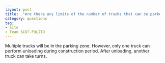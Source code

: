 ```yaml
---
layout: post
title:  "Are there any limits of the number of trucks that can be parked in the parking area of the construction site?"
category: questions
tag:
- Site
- Team SCUT-POLITO
---
```


Multiple trucks will be in the parking zone. However, only one truck can perform unloading during construction period. After unloading, another truck can take turns.